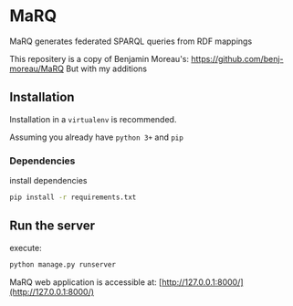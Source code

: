 # MaRQ
MaRQ generates federated SPARQL queries from RDF mappings

This repositery is a copy of Benjamin Moreau's: https://github.com/benj-moreau/MaRQ But with my additions

## Installation
Installation in a `virtualenv` is recommended.

Assuming you already have `python 3+` and `pip`

### Dependencies
install dependencies

```bash
pip install -r requirements.txt
```

## Run the server

execute:
```bash
python manage.py runserver
```
MaRQ web application is accessible at: [http://127.0.0.1:8000/](http://127.0.0.1:8000/)